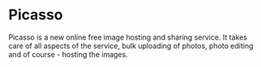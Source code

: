 # Picasso
Picasso is a new online free image hosting and sharing service. It takes care of all aspects of the service, bulk uploading of photos, photo editing and of course - hosting the images.
